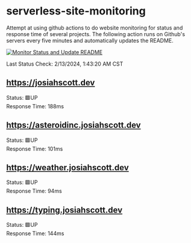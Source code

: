 # serverless-site-monitoring
Attempt at using github actions to do website monitoring for status and response time of several projects. The following action runs on Github's servers every five minutes and automatically updates the README.  

[![Monitor Status and Update README](https://github.com/JosiahSco/serverless-site-monitoring/actions/workflows/monitor.yaml/badge.svg)](https://github.com/JosiahSco/serverless-site-monitoring/actions/workflows/monitor.yaml)

Last Status Check: 2/13/2024, 1:43:20 AM CST

## https://josiahscott.dev
Status: 🟩UP  
Response Time: 188ms

## https://asteroidinc.josiahscott.dev
Status: 🟩UP  
Response Time: 101ms

## https://weather.josiahscott.dev
Status: 🟩UP  
Response Time: 94ms

## https://typing.josiahscott.dev
Status: 🟩UP  
Response Time: 144ms


